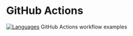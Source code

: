 # GitHub Actions
[![Languages](https://github.com/ehsqjfwk99999/github-actions/actions/workflows/langs.yaml/badge.svg)](https://github.com/ehsqjfwk99999/github-actions/actions/workflows/langs.yaml)
GitHub Actions workflow examples
